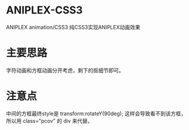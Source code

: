 # ANIPLEX-CSS3
ANIPLEX  animation/CSS3
纯CSS3实现ANIPLEX动画效果

# 主要思路
字符动画和方框动画分开考虑，剩下的抠细节即可。
# 注意点
中间的方框最终style是 transform:rotateY(90deg); 这样会导致看不到该方框，所以用 class="pcov" 的 div 来代替。
